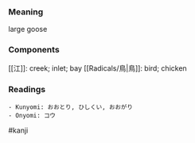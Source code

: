 ### Meaning

large goose

### Components

[[江]]: creek; inlet; bay [[Radicals/鳥|鳥]]: bird; chicken

### Readings

```
- Kunyomi: おおとり, ひしくい, おおがり
- Onyomi: コウ
```

#kanji